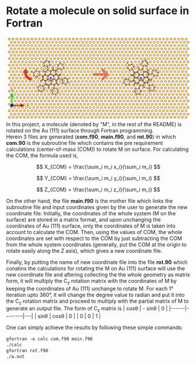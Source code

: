# Rotate a molecule on solid surface in Fortran
![image alt](https://github.com/atomicadi/Rotate-a-molecule-on-solid-surface_in-Fortran/blob/d832478bfa757631839e903692e115ac0dd57e12/rot_represent.png)
In this project, a molecule (denoted by "M", in the rest of the README) is rotated on the Au (111) surface through Fortran programming.\
Herein 3 files are generated (**com.f90**, **main.f90**, and **rot.90**) in which **com.90** is the subroutine file which contains the pre requirement calculations (center-of-mass (COM)) to rotate M on surface. For calculating the COM, the formula used is,
<p align="center">


$$
X_{COM} = \frac{\sum_i m_i x_i}{\sum_i m_i}
$$

$$
Y_{COM} = \frac{\sum_i m_i y_i}{\sum_i m_i}
$$

$$
Z_{COM} = \frac{\sum_i m_i z_i}{\sum_i m_i}
$$


</p>

On the other hand, the file **main.f90** is the mother file which links the subroutine file and input coordinates given by the user to generate the new coordinate file. Initially, the coordinates of the whole system (M on the surface) are stored in a matrix format, and upon unchanging the coordinates of Au (111) surface, only the coordinates of M is taken into account to calculate the COM. Then, using the values of COM, the whole coordinates are set with respect to the COM by just subtracting the COM from the whole system coordinates (generally, put the COM at the origin to rotate easily along the Z axis), which gives a new coordinate file.

Finally, by putting the name of new coordinate file into the file **rot.90** which conatins the calculations for rotating the M on Au (111) surface will use the new coordinate file and aftering collecting the the whole geometry as matrix form, it will multiply the C<sub>z</sub> rotation matrix with the coordinates of M by keeping the coordinates of Au (111) unchange to rotate M. For each 1° iteration upto 360°, it will change the degree value to radian and put it into the C<sub>z</sub> rotation matrix and proceed to multiply with the partial matrix of M to generate an output file. The form of C<sub>z</sub> matrix is
| cosθ | - sinθ | 0 |
|------|--------|---|
| sinθ |  cosθ  | 0 |
|   0  |    0   | 1 |

One can simply achieve the results by following these simple commands:
```
gfortran -o calc com.f90 main.f90
./calc
gfortran rot.f90
./a.out
```

